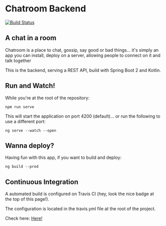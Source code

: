 # Chatroom Backend

[![Build Status](https://travis-ci.com/zaffranad/chatroom.svg?branch=master)](https://travis-ci.com/zaffranad/chatroom)

## A chat in a room

Chatroom is a place to chat, gossip, say good or bad things... it's simply an app you can install, deploy on a server, allowing people to connect on it and talk together

This is the backend, serving a REST API, build with Spring Boot 2 and Kotlin.

## Run and Watch!

While you're at the root of the repository:

`npm run serve`

This will start the application on port 4200 (default)... or run the following to use a different port:

`ng serve --watch --open`

## Wanna deploy?

Having fun with this app, if you want to build and deploy:

`ng build --prod`

## Continuous Integration

A automated build is configured on Travis CI (hey, look the nice badge at the top of this page!).

The configuration is located in the travis.yml file at the root of the project.

Check here: [Here!](https://travis-ci.com/zaffranad/chatroom)


